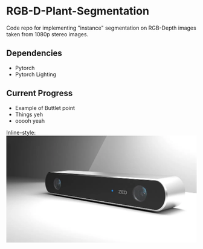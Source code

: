# RGB-D-Plant-Segmentation
Code repo for implementing "instance" segmentation on RGB-Depth images taken from 1080p stereo images.

## Dependencies 

* Pytorch 
* Pytorch Lighting 





## Current Progress

* Example of Buttlet point 
* Things yeh 
* ooooh yeah 

Inline-style: 
![alt text](https://github.com/JonnyD1117/RGB-D-Plant-Segmentation/blob/master/ZED.jpg "Logo Title Text 1")



